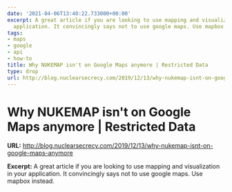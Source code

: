 ```yaml
---
date: '2021-04-06T13:40:22.733000+00:00'
excerpt: A great article if you are looking to use mapping and visualization in your
  application. It convincingly says not to use google maps. Use mapbox instead.
tags:
- maps
- google
- api
- how-to
title: Why NUKEMAP isn't on Google Maps anymore | Restricted Data
type: drop
url: http://blog.nuclearsecrecy.com/2019/12/13/why-nukemap-isnt-on-google-maps-anymore
---
```


# Why NUKEMAP isn't on Google Maps anymore | Restricted Data

**URL:** http://blog.nuclearsecrecy.com/2019/12/13/why-nukemap-isnt-on-google-maps-anymore

**Excerpt:** A great article if you are looking to use mapping and visualization in your application. It convincingly says not to use google maps. Use mapbox instead.

